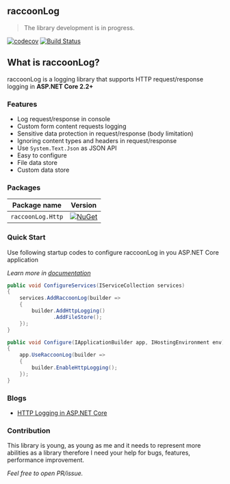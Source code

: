 
## raccoonLog
> The library development is in progress.

[![codecov](https://codecov.io/gh/xsoheilalizadeh/raccoonLog/branch/master/graph/badge.svg)](https://codecov.io/gh/xsoheilalizadeh/raccoonLog)
[![Build Status](https://travis-ci.org/xsoheilalizadeh/raccoonLog.svg?branch=master)](https://travis-ci.org/xsoheilalizadeh/raccoonLog)

## What is raccoonLog?
raccoonLog is a logging library that supports HTTP request/response logging in **ASP.NET Core 2.2+**

### Features
- Log request/response in console
- Custom form content requests logging  
- Sensitive data protection in request/response (body limitation)
- Ignoring content types and headers in request/response
- Use `System.Text.Json` as JSON API
- Easy to configure
- File data store
- Custom data store 

### Packages

 Package name                              | Version                      
-------------------------------------------|-----------------------------
 `raccoonLog.Http` | [![NuGet](https://img.shields.io/nuget/v/raccoonLog.Http.svg?style=flat-square&label=nuget)](https://www.nuget.org/packages/raccoonLog.Http/) 


 ### Quick Start
 
 Use following startup codes to configure raccoonLog in you ASP.NET Core application

 _Learn more in [documentation][doc]_

```c#
public void ConfigureServices(IServiceCollection services)
{
    services.AddRaccoonLog(builder =>
    {
        builder.AddHttpLogging()
               .AddFileStore();
    });
}

public void Configure(IApplicationBuilder app, IHostingEnvironment env)
{
    app.UseRaccoonLog(builder =>
    {
        builder.EnableHttpLogging();
    });
}
```

### Blogs
- [HTTP Logging in ASP.NET Core][1]


### Contribution
This library is young, as young as me and it needs to represent more abilities as a library therefore I need your help for bugs, features, performance improvement.

_Feel free to open PR/issue._

[doc]:https://github.com/xsoheilalizadeh/raccoonLog/wiki
[1]:https://soheilalizadeh.com/http-logging-in-asp-net-core/

